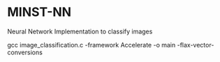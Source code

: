 # MINST-NN

Neural Network Implementation to classify images

gcc image_classification.c -framework Accelerate -o main -flax-vector-conversions
